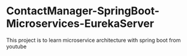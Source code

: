# ContactManager-SpringBoot-Microservices-EurekaServer
 This project is to learn microservice architecture with spring boot from youtube
